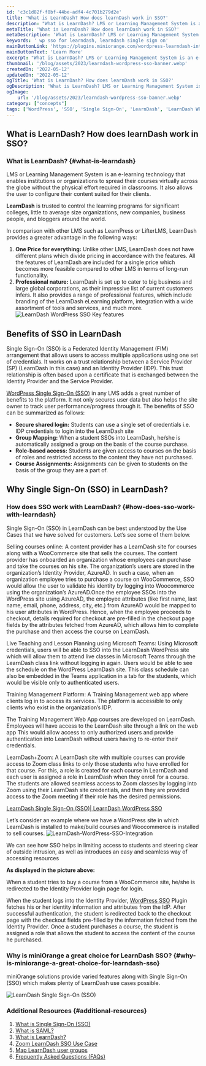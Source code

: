 ```yaml
---
id: 'c3c1d82f-f8bf-44be-adf4-4c701b279d2e'
title: 'What is LearnDash? How does learnDash work in SSO?'
description: "What is LearnDash? LMS or Learning Management System is an e-learning technology that enables institutions or organizations to spread their courses virtually across the globe without the physical effort required in classrooms. It also allows the user to configure their content suited for their clients."
metaTitle: 'What is LearnDash? How does learnDash work in SSO?'
metaDescription: 'What is LearnDash? LMS or Learning Management System is an e-learning technology that enables institutions or organizations to spread their courses virtually across the globe without the physical effort required in classrooms. It also allows the user to configure their content suited for their clients.'
keywords: ' wp sso for learndash, learndash single sign on'
mainButtonLink: 'https://plugins.miniorange.com/wordpress-learndash-integrator'
mainButtonText: 'Learn More'
excerpt: "What is LearnDash? LMS or Learning Management System is an e-learning technology that enables institutions or organizations to spread their courses virtually across the globe without the physical effort required in classrooms. It also allows the user to configure their content suited for their clients."
thumbnail: '/blog/assets/2023/learndash-wordpress-sso-banner.webp'
createdOn: '2022-05-12'
updatedOn: '2022-05-12'
ogTitle: 'What is LearnDash? How does learnDash work in SSO?'
ogDescription: 'What is LearnDash? LMS or Learning Management System is an e-learning technology that enables institutions or organizations to spread their courses virtually across the globe without the physical effort required in classrooms. It also allows the user to configure their content suited for their clients.'
ogImage:
    url: '/blog/assets/2023/learndash-wordpress-sso-banner.webp'
category: ["concepts"]
tags: ['WordPress', 'SSO', 'Single Sign-On', 'LearnDash', 'LearnDash WP SSO', 'LMS']
---
```


## What is LearnDash? How does learnDash work in SSO?

### What is LearnDash? {#what-is-learndash}
LMS or Learning Management System is an e-learning technology that enables institutions or organizations to spread their courses virtually across the globe without the physical effort required in classrooms. It also allows the user to configure their content suited for their clients.

**LearnDash** is trusted to control the learning programs for significant colleges, little to average size organizations, new companies, business people, and bloggers around the world.

In comparison with other LMS such as LearnPress or LifterLMS, LearnDash provides a greater advantage in the following ways:

1. **One Price for everything:** Unlike other LMS, LearnDash does not have different plans which divide pricing in accordance with the features. All the features of LearnDash are included for a single price which becomes more feasible compared to other LMS in terms of long-run functionality.
2. **Professional nature:** LearnDash is set up to cater to big business and large global corporations, as their impressive list of current customers infers. It also provides a range of professional features, which include branding of the LearnDash eLearning platform, integration with a wide assortment of tools and services, and much more.
![LearnDash WordPress SSO Key features](/blog/assets/2023/learndash-sso-usecase.webp)

## Benefits of SSO in LearnDash 
Single Sign-On (SSO) is a Federated Identity Management (FIM) arrangement that allows users to access multiple applications using one set of credentials. It works on a trust relationship between a Service Provider (SP) (LearnDash in this case) and an Identity Provider (IDP). This trust relationship is often based upon a certificate that is exchanged between the Identity Provider and the Service Provider.

[WordPress Single Sign-On (SSO)](https://plugins.miniorange.com/wordpress-single-sign-on-sso) in any LMS adds a great number of benefits to the platform. It not only secures user data but also helps the site owner to track user performance/progress through it. The benefits of SSO can be summarized as follows:

- **Secure shared login:** Students can use a single set of credentials i.e. IDP credentials to login into the LearnDash site
- **Group Mapping:** When a student SSOs into LearnDash, he/she is automatically assigned a group on the basis of the course purchase.
- **Role-based access:** Students are given access to courses on the basis of roles and restricted access to the content they have not purchased.
- **Course Assignments:** Assignments can be given to students on the basis of the group they are a part of.

## Why Single Sign-On (SSO) in LearnDash?

### How does SSO work with LearnDash? {#how-does-sso-work-with-learndash}
Single Sign-On (SSO) in  LearnDash can be best understood by the Use Cases that we have solved for customers. Let’s see some of them below.

Selling courses online: A content provider has a LearnDash site for courses along with a WooCommerce site that sells the courses. The content provider has onboarded an organization whose employees can purchase and take the courses on his site. The organization’s users are stored in the organization’s Identity Provider, AzureAD. In such a case, when an organization employee tries to purchase a course on WooCommerce, SSO would allow the user to validate his identity by logging into Woocommerce using the organization’s AzureAD.Once the employee SSOs into the WordPress site using AzureAD, the employee attributes (like first name, last name, email, phone, address, city, etc.) from AzureAD would be mapped to his user attributes in WordPress. Hence, when the employee proceeds to checkout, details required for checkout are pre-filled in the checkout page fields by the attributes fetched from AzureAD, which allows him to complete the purchase and then access the course on LearnDash.

Live Teaching and Lesson Planning using Microsoft Teams: Using Microsoft credentials, users will be able to SSO into the LearnDash WordPress site which will allow them to attend live classes in Microsoft Teams through the LearnDash class link without logging in again. Users would be able to see the schedule on the WordPress LearnDash site. This class schedule can also be embedded in the Teams application in a tab for the students, which would be visible only to authenticated users.

Training Management Platform: A Training Management web app where clients log in to access its services. The platform is accessible to only clients who exist in the organization’s IDP. 

The Training Management Web App courses are developed on LearnDash. Employees will have access to the LearnDash site through a link on the web app  This would allow access to only authorized users and provide authentication into LearnDash without users having to re-enter their credentials.

LearnDash+Zoom: A LearnDash site with multiple courses can provide access to Zoom class links to only those students who have enrolled for that course. For this, a role is created for each course in LearnDash and each user is assigned a role in LearnDash when they enroll for a course. The students are allowed seamless access to Zoom classes by logging into Zoom using their LearnDash site credentials, and then they are provided access to the Zoom meeting if their role has the desired permissions.

[LearnDash Single Sign-On (SSO)| LearnDash WordPress SSO](https://plugins.miniorange.com/learndash-wordpress-single-sign-on-sso)

Let’s consider an example where we have a WordPress site in which LearnDash is installed to make/build courses and Woocommerce is installed to sell courses.
![LearnDash-WordPress-SSO-Integration](/blog/assets/2023/learndash-sso-key-features.webp)

We can see how SSO helps in limiting access to students and steering clear of outside intrusion, as well as introduces an easy and seamless way of accessing resources

**As displayed in the picture above:**

When a student tries to buy a course from a WooCommerce site, he/she is redirected to the Identity Provider login page for login.

When the student logs into the Identity Provider, [WordPress SSO](https://plugins.miniorange.com/wordpress-single-sign-on-sso) Plugin fetches his or her identity information and attributes from the IdP. After successful authentication, the student is redirected back to the checkout page with the checkout fields pre-filled by the information fetched from the Identity Provider. Once a student purchases a course, the student is assigned a role that allows the student to access the content of the course he purchased. 

### Why is miniOrange a great choice for LearnDash SSO? {#why-is-miniorange-a-great-choice-for-learndash-sso}
miniOrange solutions provide varied features along with Single Sign-On (SSO) which makes plenty of LearnDash use cases possible.

![LearnDash Single Sign-On (SSO)](/blog/assets/2023/learndash-sso-features-set.webp)

### Additional Resources  {#additional-resources}
1. [What is Single Sign-On (SSO)](https://www.miniorange.com/single-sign-on-sso)
2. [What is SAML?](https://www.miniorange.com/what-is-saml)
3. [What is LearnDash?](https://www.learndash.com/)
4. [Zoom LearnDash SSO Use Case](https://plugins.miniorange.com/learndash-zoom-sso-integration)
5. [Map LearnDash user groups](https://plugins.miniorange.com/wordpress-learndash-integrator)
6. [Frequently Asked Questions (FAQs)](https://faq.miniorange.com/kb/saml-single-sign-on/)